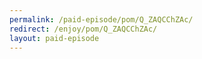 ```yaml
---
permalink: /paid-episode/pom/Q_ZAQCChZAc/
redirect: /enjoy/pom/Q_ZAQCChZAc/
layout: paid-episode
---
```

